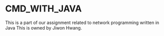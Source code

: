 # CMD_WITH_JAVA
This is a part of our assignment related to network programming written in Java
This is owned by Jiwon Hwang.
